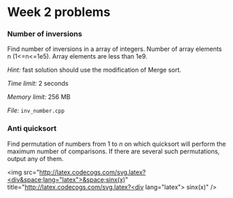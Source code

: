 # Week 2 problems

### Number of inversions

Find number of inversions in a array of integers. Number of array elements n (1<=n<=1e5). Array elements are less than 1e9. 

*Hint:* fast solution should use the modification of Merge sort.  

*Time limit:* 2 seconds

*Memory limit:* 256 MB

*File:* `inv_number.cpp`

### Anti quicksort

Find permutation of numbers from 1 to *n* on which quicksort will perform the maximum number of comparisons. If there are several such permutations, output any of them. 

<img src="http://latex.codecogs.com/svg.latex?<div&space;lang="latex">&space;sinx(x)</div>" title="http://latex.codecogs.com/svg.latex?<div lang="latex"> sinx(x)</div>" />
